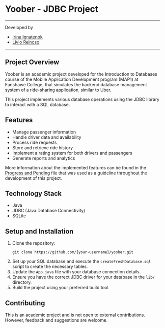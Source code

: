 # Yoober - JDBC Project
---
Developed by
- [Irina Ignatenok](https://github.com/irinaignatenok)
- [Livio Reinoso](https://github.com/LivioDR)
---
## Project Overview

Yoober is an academic project developed for the Introduction to Databases course of the Mobile Application Development program (MAP1) at Fanshawe College, that simulates the backend database management system of a ride-sharing application, similar to Uber. 

This project implements various database operations using the JDBC library to interact with a SQL database.

## Features

- Manage passenger information
- Handle driver data and availability
- Process ride requests
- Store and retrieve ride history
- Implement a rating system for both drivers and passengers
- Generate reports and analytics

More information about the implemented features can be found in the [Progress and Pending](https://github.com/LivioDR/Yoober_Databases_JDBC_Project/blob/main/src/database/ProgressAndPending.md) file that was used as a guideline throughout the development of this project.

## Technology Stack

- Java
- JDBC (Java Database Connectivity)
- SQLite

## Setup and Installation

1. Clone the repository:
   ```
   git clone https://github.com/[your-username]/yoober.git
   ```
2. Set up your SQL database and execute the `createFreshDatabase.sql` script to create the necessary tables.
3. Update the `App.java` file with your database connection details.
4. Ensure you have the correct JDBC driver for your database in the `lib/` directory.
5. Build the project using your preferred build tool.

## Contributing

This is an academic project and is not open to external contributions. However, feedback and suggestions are welcome.
